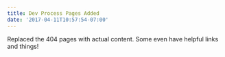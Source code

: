 ```yaml
---
title: Dev Process Pages Added
date: '2017-04-11T10:57:54-07:00'
---
```


Replaced the 404 pages with actual content. Some even have helpful links and things!